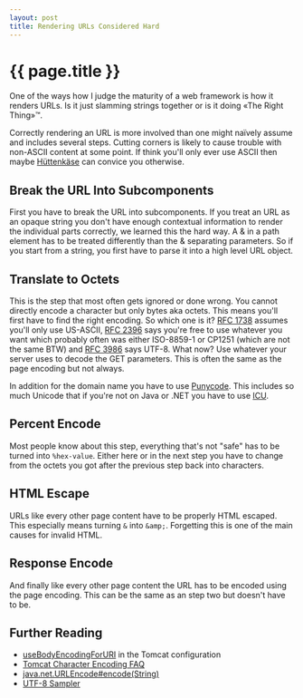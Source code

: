 ```yaml
---
layout: post
title: Rendering URLs Considered Hard
---
```


{{ page.title }}
================

One of the ways how I judge the maturity of a web framework is how it renders URLs. Is it just slamming strings together or is it doing «The Right Thing»™.

Correctly rendering an URL is more involved than one might naïvely assume and includes several steps. Cutting corners is likely to cause trouble with non-ASCII content at some point. If think you'll only ever use ASCII then maybe [Hüttenkäse](http://de.wikipedia.org/wiki/H%C3%BCttenk%C3%A4se) can convice you otherwise.

Break the URL Into Subcomponents
--------------------------------
First you have to break the URL into subcomponents. If you treat an URL as an opaque string you don't have enough contextual information to render the individual parts correctly, we learned this the hard way. A & in a path element has to be treated differently than the & separating parameters. So if you start from a string, you first have to parse it into a high level URL object.

Translate to Octets
-------------------
This is the step that most often gets ignored or done wrong. You cannot directly encode a character but only bytes aka octets. This means you'll first have to find the right encoding. So which one is it? <a href="http://www.ietf.org/rfc/rfc1738.txt">RFC 1738</a> assumes you'll only use US-ASCII, <a href="http://www.rfc-editor.org/rfc/rfc2396.txt">RFC 2396</a> says you're free to use whatever you want which probably often was either ISO-8859-1 or CP1251 (which are not the same BTW) and <a href="http://www.rfc-editor.org/rfc/rfc3986.txt">RFC 3986</a> says UTF-8. What now? Use whatever your server uses to decode the GET parameters. This is often the same as the page encoding but not always.

In addition for the domain name you have to use <a href="http://en.wikipedia.org/wiki/Punycode">Punycode</a>. This includes so much Unicode that if you're not on Java or .NET you have to use <a href="http://www.icu-project.org/">ICU</a>.

Percent Encode
--------------
Most people know about this step, everything that's not "safe" has to be turned into <code>%hex-value</code>. Either here or in the next step you have to change from the octets you got after the previous step back into characters.

HTML Escape
-----------
URLs like every other page content have to be properly HTML escaped. This especially means turning <code>&amp;</code> into <code>&amp;amp;</code>. Forgetting this is one of the main causes for invalid HTML.

Response Encode
---------------
And finally like every other page content the URL has to be encoded using the page encoding. This can be the same as an step two but doesn't have to be.

Further Reading
---------------
 * [useBodyEncodingForURI](http://tomcat.apache.org/tomcat-7.0-doc/config/ajp.html) in the Tomcat configuration 
 * [Tomcat Character Encoding FAQ](http://wiki.apache.org/tomcat/FAQ/CharacterEncoding)
 * [java.net.URLEncode#encode(String)](http://docs.oracle.com/javase/7/docs/api/java/net/URLEncoder.html#encode%28java.lang.String%29)
 * [UTF-8 Sampler](http://www.columbia.edu/~fdc/utf8/)


